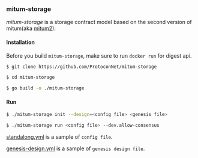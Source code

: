 ### mitum-storage

*mitum-storage* is a storage contract model based on the second version of mitum(aka [mitum2](https://github.com/ProtoconNet/mitum2)).

#### Installation

Before you build `mitum-storage`, make sure to run `docker run` for digest api.

```sh
$ git clone https://github.com/ProtoconNet/mitum-storage

$ cd mitum-storage

$ go build -o ./mitum-storage
```

#### Run

```sh
$ ./mitum-storage init --design=<config file> <genesis file>

$ ./mitum-storage run <config file> --dev.allow-consensus
```

[standalong.yml](standalone.yml) is a sample of `config file`.

[genesis-design.yml](genesis-design.yml) is a sample of `genesis design file`.
